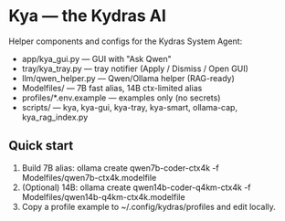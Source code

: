 # Kya — the Kydras AI

Helper components and configs for the Kydras System Agent:
- app/kya_gui.py — GUI with "Ask Qwen"
- tray/kya_tray.py — tray notifier (Apply / Dismiss / Open GUI)
- llm/qwen_helper.py — Qwen/Ollama helper (RAG-ready)
- Modelfiles/ — 7B fast alias, 14B ctx-limited alias
- profiles/*.env.example — examples only (no secrets)
- scripts/ — kya, kya-gui, kya-tray, kya-smart, ollama-cap, kya_rag_index.py

## Quick start
1) Build 7B alias:  ollama create qwen7b-coder-ctx4k -f Modelfiles/qwen7b-ctx4k.modelfile
2) (Optional) 14B:  ollama create qwen14b-coder-q4km-ctx4k -f Modelfiles/qwen14b-q4km-ctx4k.modelfile
3) Copy a profile example to ~/.config/kydras/profiles and edit locally.
